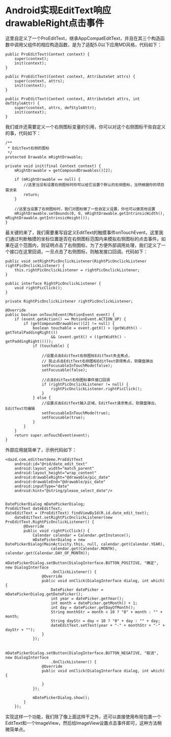 # Android实现EditText响应drawableRight点击事件 #

这里自定义了一个ProEditText，继承AppCompatEditText，并且在其三个构造函数中调用父组件的相应构造函数，是为了适配5.0以下应用MD风格，代码如下：

    public ProEditText(Context context) {
        super(context);
        init(context);
    }

    public ProEditText(Context context, AttributeSet attrs) {
        super(context, attrs);
        init(context);
    }

    public ProEditText(Context context, AttributeSet attrs, int defStyleAttr) {
        super(context, attrs, defStyleAttr);
        init(context);
    }

我们或许还需要定义一个右侧图标变量的引用，你可以对这个右侧图标干些自定义的事，代码如下：

    /**
     * EditText右侧的图标
     */
    protected Drawable mRightDrawable;

    private void init(final Context context) {
        mRightDrawable = getCompoundDrawables()[2];

        if (mRightDrawable == null) {
			//这里当没有设置右侧图标时你可以给它设置个默认的右侧图标，当然根据你的项目需求来
            return;
        }

		//这里当设置了右侧图标时，我们对图标做了一些自定义设置，你也可以做其他设置
        mRightDrawable.setBounds(0, 0, mRightDrawable.getIntrinsicWidth(), mRightDrawable.getIntrinsicHeight());
    }

最关键的来了，我们需要重写自定义EditText的触摸事件onTouchEvent，这里我们通过判断触摸的坐标位置是否在右侧图标范围内来模拟右侧图标的点击事件。如果在这个范围内，则证明点击了右侧图标，为了方便外部调用处理，我们定义了一个接口在这里回调，一旦点击了右侧图标，则触发接口回调。代码如下：

    public void setRightPicOnclickListener(RightPicOnclickListener rightPicOnclickListener) {
        this.rightPicOnclickListener = rightPicOnclickListener;
    }

    public interface RightPicOnclickListener {
        void rightPicClick();
    }

    private RightPicOnclickListener rightPicOnclickListener;

    @Override
    public boolean onTouchEvent(MotionEvent event) {
        if (event.getAction() == MotionEvent.ACTION_UP) {
            if (getCompoundDrawables()[2] != null) {
                boolean touchable = event.getX() > (getWidth() - getTotalPaddingRight())
                        && (event.getX() < ((getWidth() - getPaddingRight())));
                if (touchable) {

                    //设置点击EditText右侧图标EditText失去焦点，
                    // 防止点击EditText右侧图标EditText获得焦点，软键盘弹出
                    setFocusableInTouchMode(false);
                    setFocusable(false);

                    //点击EditText右侧图标事件接口回调
                    if (rightPicOnclickListener != null) {
                        rightPicOnclickListener.rightPicClick();
                    }
                } else {
                    //设置点击EditText输入区域，EditText请求焦点，软键盘弹出，EditText可编辑
                    setFocusableInTouchMode(true);
                    setFocusable(true);
                }
            }
        }
        return super.onTouchEvent(event);
    }

外部应用就简单了，示例代码如下：

    <dazd.com.edittextdemo.ProEditText
        android:id="@+id/date_edit_text"
        android:layout_width="match_parent"
        android:layout_height="wrap_content"
        android:drawableRight="@drawable/pic_date"
        android:drawableEnd="@drawable/pic_date"
        android:inputType="date"
        android:hint="@string/please_select_date"/>


	DatePickerDialog mDatePickerDialog;
    ProEditText dateEditText;
    dateEditText = (ProEditText) findViewById(R.id.date_edit_text);
        dateEditText.setRightPicOnclickListener(new ProEditText.RightPicOnclickListener() {
            @Override
            public void rightPicClick() {
                Calendar calendar = Calendar.getInstance();
                mDatePickerDialog = new DatePickerDialog(MainActivity.this, null, calendar.get(Calendar.YEAR),
                        calendar.get(Calendar.MONTH), calendar.get(Calendar.DAY_OF_MONTH));
                mDatePickerDialog.setButton(DialogInterface.BUTTON_POSITIVE, "确定", new DialogInterface
                        .OnClickListener() {
                    @Override
                    public void onClick(DialogInterface dialog, int which) {
                        DatePicker datePicker = mDatePickerDialog.getDatePicker();
                        int year = datePicker.getYear();
                        int month = datePicker.getMonth() + 1;
                        int day = datePicker.getDayOfMonth();
                        String monthStr = month < 10 ? "0" + month : "" + month;
                        String dayStr = day < 10 ? "0" + day : "" + day;
                        dateEditText.setText(year + "-" + monthStr + "-" + dayStr + "");
                    }
                });

                mDatePickerDialog.setButton(DialogInterface.BUTTON_NEGATIVE, "取消", new DialogInterface
                        .OnClickListener() {
                    @Override
                    public void onClick(DialogInterface dialog, int which) {

                    }
                });

                mDatePickerDialog.show();
            }
        });

实现这样一个功能，我们除了像上面这样干之外，还可以直接使用布局包裹一个EditText和一个ImageView，然后给ImageView设置点击事件即可，这种方法稍微简单点。